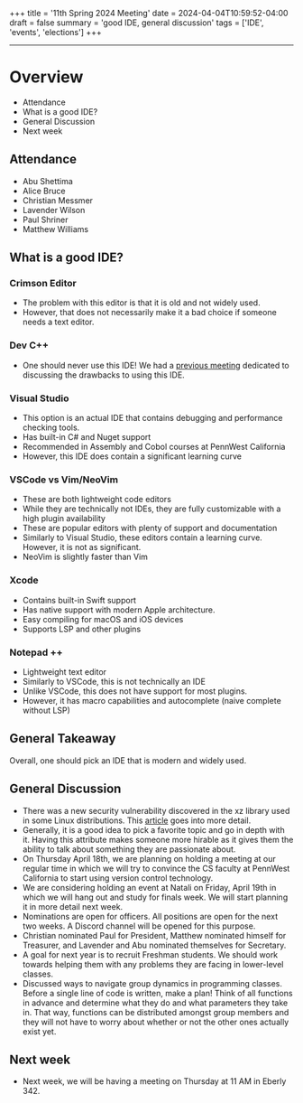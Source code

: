 +++
title = '11th Spring 2024 Meeting'
date = 2024-04-04T10:59:52-04:00
draft = false
summary = 'good IDE, general discussion'
tags = ['IDE',  'events', 'elections']
+++
***
# Overview
- Attendance
- What is a good IDE?
- General Discussion
- Next week

## Attendance
- Abu Shettima
- Alice Bruce
- Christian Messmer
- Lavender Wilson
- Paul Shriner
- Matthew Williams

## What is a good IDE?
### Crimson Editor
- The problem with this editor is that it is old and not widely used.
- However, that does not necessarily make it a bad choice if someone needs a text editor.
### Dev C++
- One should never use this IDE! We had a [previous meeting](/posts/2024-02-15-fifth-spring-meeting) dedicated to discussing the drawbacks to using this IDE.
### Visual Studio
- This option is an actual IDE that contains debugging and performance checking tools.
- Has built-in C# and Nuget support
- Recommended in Assembly and Cobol courses at PennWest California
- However, this IDE does contain a significant learning curve
### VSCode vs Vim/NeoVim
- These are both lightweight code editors
- While they are technically not IDEs, they are fully customizable with a high plugin availability
- These are popular editors with plenty of support and documentation
- Similarly to Visual Studio, these editors contain a learning curve. However, it is not as significant.
- NeoVim is slightly faster than Vim
### Xcode
- Contains built-in Swift support
- Has native support with modern Apple architecture. 
- Easy compiling for macOS and iOS devices
- Supports LSP and other plugins
### Notepad ++
- Lightweight text editor
- Similarly to VSCode, this is not technically an IDE
- Unlike VSCode, this does not have support for most plugins.
- However, it has macro capabilities and autocomplete (naive complete without LSP)
## General Takeaway
Overall, one should pick an IDE that is modern and widely used.

## General Discussion
- There was a new security vulnerability discovered in the xz library used in some Linux distributions. This [article](https://www.redhat.com/en/blog/urgent-security-alert-fedora-41-and-rawhide-users) goes into more detail.
- Generally, it is a good idea to pick a favorite topic and go in depth with it. Having this attribute makes someone more hirable as it gives them the ability to talk about something they are passionate about.
- On Thursday April 18th, we are planning on holding a meeting at our regular time in which we will try to convince the CS faculty at PennWest California to start using version control technology. 
- We are considering holding an event at Natali on Friday, April 19th in which we will hang out and study for finals week. We will start planning it in more detail next week.
- Nominations are open for officers. All positions are open for the next two weeks. A Discord channel will be opened for this purpose.
- Christian nominated Paul for President, Matthew nominated himself for Treasurer, and Lavender and Abu nominated themselves for Secretary.
- A goal for next year is to recruit Freshman students. We should work towards helping them with any problems they are facing in lower-level classes.
- Discussed ways to navigate group dynamics in programming classes. Before a single line of code is written, make a plan! Think of all functions in advance and determine what they do and what parameters they take in. That way, functions can be distributed amongst group members and they will not have to worry about whether or not the other ones actually exist yet.

## Next week
- Next week, we will be having a meeting on Thursday at 11 AM in Eberly 342.
